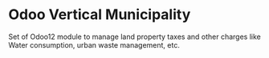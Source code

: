 # Odoo Vertical Municipality

Set of Odoo12 module to manage land property taxes and other charges like Water consumption, urban waste management, etc.